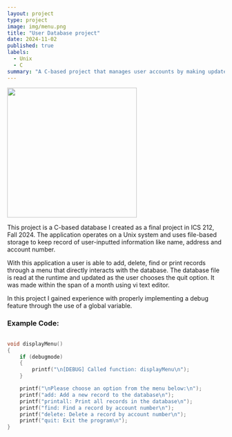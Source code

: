 ```yaml
---
layout: project
type: project
image: img/menu.png
title: "User Database project"
date: 2024-11-02
published: true
labels:
  - Unix
  - C
summary: "A C-based project that manages user accounts by making updates to a database file with the use of an interactive menu"
---
```


<img class="img-fluid" src="https://plus.unsplash.com/premium_photo-1661963874418-df1110ee39c1?fm=jpg&q=60&w=3000&ixlib=rb-4.0.3&ixid=M3wxMjA3fDB8MHxzZWFyY2h8MXx8Y29kZXxlbnwwfHwwfHx8MA%3D%3D" width = "300">

This project is a C-based database I created as a final project in ICS 212, Fall 2024. The application operates on a Unix system and uses file-based storage to keep record of user-inputted information like name, address and account number. 

With this application a user is able to add, delete, find or print records through a menu that directly interacts with the database. The database file is read at the runtime and updated as the user chooses the quit option. It was made within the span of a month using vi text editor.

In this project I gained experience with properly implementing a debug feature through the use of a global variable. 

### Example Code:
```c

void displayMenu()
{
    if (debugmode)
    {
        printf("\n[DEBUG] Called function: displayMenu\n");
    }

    printf("\nPlease choose an option from the menu below:\n");
    printf("add: Add a new record to the database\n");
    printf("printall: Print all records in the database\n");
    printf("find: Find a record by account number\n");
    printf("delete: Delete a record by account number\n");
    printf("quit: Exit the program\n");
}
